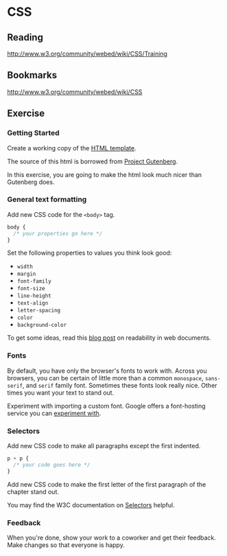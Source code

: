 # CSS

## Reading

http://www.w3.org/community/webed/wiki/CSS/Training

## Bookmarks

http://www.w3.org/community/webed/wiki/CSS

## Exercise

### Getting Started

Create a working copy of the [HTML template](css1.html).

The source of this html is borrowed from [Project Gutenberg](http://www.gutenberg.org/files/1162/1162-h/1162-h.htm).

In this exercise, you are going to make the html look much nicer than Gutenberg does.

### General text formatting

Add new CSS code for the `<body>` tag.

```css
body {
  /* your properties go here */
}
```

Set the following properties to values you think look good:

* `width`
* `margin`
* `font-family`
* `font-size`
* `line-height`
* `text-align`
* `letter-spacing`
* `color`
* `background-color`

To get some ideas, read this [blog post](http://www.uxbooth.com/articles/4-tips-and-tricks-for-more-legible-content/) on readability in web documents.

### Fonts

By default, you have only the browser's fonts to work with. Across you browsers, you can be certain of little more than a common `monospace`, `sans-serif`, and `serif` family font. Sometimes these fonts look really nice. Other times you want your text to stand out.

Experiment with importing a custom font. Google offers a font-hosting service you can [experiment with](http://www.google.com/fonts/).

### Selectors

Add new CSS code to make all paragraphs except the first indented.

```css
p + p {
  /* your code goes here */
}
```

Add new CSS code to make the first letter of the first paragraph of the chapter stand out.

You may find the W3C documentation on [Selectors](http://www.w3.org/community/webed/wiki/CSS/Selectors) helpful.

### Feedback

When you're done, show your work to a coworker and get their feedback. Make changes so that everyone is happy.
